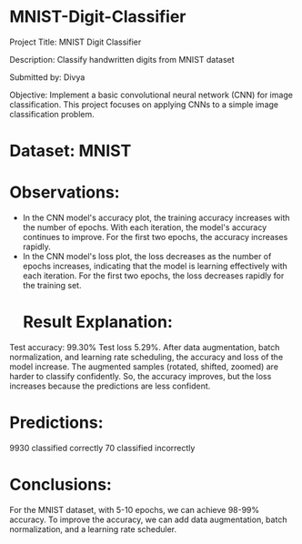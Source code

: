 # MNIST-Digit-Classifier
Project Title: MNIST Digit Classifier

Description: Classify handwritten digits from MNIST dataset

Submitted by: Divya

Objective: Implement a basic convolutional neural network (CNN) for image classification. This project focuses on applying CNNs to a simple image classification problem.
# Dataset: MNIST 
# Observations: 
* In the CNN model's accuracy plot, the training accuracy increases with the number of epochs. With each iteration, the model's accuracy continues to improve. For the first two epochs, the accuracy increases rapidly.
* In the CNN model's loss plot, the loss decreases as the number of epochs increases, indicating that the model is learning effectively with each iteration. For the first two epochs, the loss decreases rapidly for the training set.
  # Result Explanation:
Test accuracy: 99.30%
Test loss 5.29%.
After data augmentation, batch normalization, and learning rate scheduling, the accuracy and loss of the model increase. The augmented samples (rotated, shifted, zoomed) are harder to classify confidently. So, the accuracy improves, but the loss increases because the predictions are less confident.
# Predictions:
9930  classified correctly
70  classified incorrectly
# Conclusions:
For the MNIST dataset, with 5-10 epochs, we can achieve 98-99% accuracy. To improve the accuracy, we can add data augmentation, batch normalization, and a learning rate scheduler.
